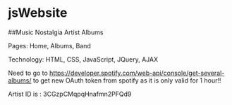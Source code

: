 # jsWebsite

##Music Nostalgia Artist Albums 

Pages: Home, Albums, Band 

Technology: HTML, CSS, JavaScript, JQuery, AJAX

Need to go to https://developer.spotify.com/web-api/console/get-several-albums/ to get new OAuth token from spotify as it is only valid for 1 hour!!

Artist ID is : 3CGzpCMqpqHnafmn2PFQd9
